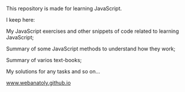 This repository is made for learning JavaScript. 

I keep here:

My JavaScript exercises and other snippets of code related to learning JavaScript; 

Summary of some JavaScript methods to understand how they work; 

Summary of varios text-books;

My solutions for any tasks and so on...

www.webanatoly.github.io
